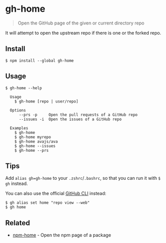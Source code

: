 # gh-home

> Open the GitHub page of the given or current directory repo

It will attempt to open the upstream repo if there is one or the forked repo.

## Install

```
$ npm install --global gh-home
```

## Usage

```
$ gh-home --help

  Usage
    $ gh-home [repo | user/repo]

  Options
	  --prs -p	   Open the pull requests of a GitHub repo
	  --issues -i  Open the issues of a GitHub repo

  Examples
    $ gh-home
    $ gh-home myrepo
    $ gh-home avajs/ava
    $ gh-home --issues
    $ gh-home --prs
```

## Tips

Add `alias gh=gh-home` to your `.zshrc`/`.bashrc`, so that you can run it with `$ gh` instead.

You can also use the official [GitHub CLI](https://github.com/cli/cli) instead:

```
$ gh alias set home "repo view --web"
$ gh home
```

## Related

- [npm-home](https://github.com/sindresorhus/npm-home) - Open the npm page of a package
